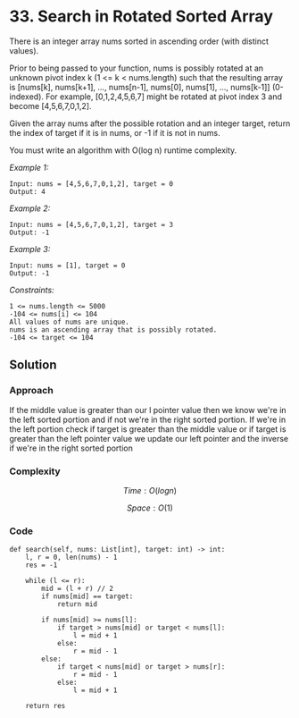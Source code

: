 # 33. Search in Rotated Sorted Array
There is an integer array nums sorted in ascending order (with distinct values).

Prior to being passed to your function, nums is possibly rotated at an unknown pivot index k (1 <= k < nums.length) such that the resulting array is [nums[k], nums[k+1], ..., nums[n-1], nums[0], nums[1], ..., nums[k-1]] (0-indexed). For example, [0,1,2,4,5,6,7] might be rotated at pivot index 3 and become [4,5,6,7,0,1,2].

Given the array nums after the possible rotation and an integer target, return the index of target if it is in nums, or -1 if it is not in nums.

You must write an algorithm with O(log n) runtime complexity.

*Example 1:*

```
Input: nums = [4,5,6,7,0,1,2], target = 0
Output: 4
```

*Example 2:*

```
Input: nums = [4,5,6,7,0,1,2], target = 3
Output: -1
```

*Example 3:*

```
Input: nums = [1], target = 0
Output: -1
```

*Constraints:*

```
1 <= nums.length <= 5000
-104 <= nums[i] <= 104
All values of nums are unique.
nums is an ascending array that is possibly rotated.
-104 <= target <= 104
```

## Solution

### Approach
If the middle value is greater than our l pointer value then we know we're in the left sorted portion and if not we're in the right sorted portion. If we're in the left portion check if target is greater than the middle value or if target is greater than the left pointer value we update our left pointer and the inverse if we're in the right sorted portion

### Complexity
$$Time: O(logn)$$

$$Space: O(1)$$

### Code
```
def search(self, nums: List[int], target: int) -> int:
    l, r = 0, len(nums) - 1
    res = -1

    while (l <= r):
        mid = (l + r) // 2
        if nums[mid] == target:
            return mid

        if nums[mid] >= nums[l]:
            if target > nums[mid] or target < nums[l]:
                l = mid + 1
            else:
                r = mid - 1
        else:
            if target < nums[mid] or target > nums[r]:
                r = mid - 1
            else:
                l = mid + 1
    
    return res        
```